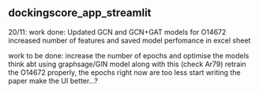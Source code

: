 ## dockingscore_app_streamlit
20/11:
  work done:
    Updated GCN and GCN+GAT models for O14672
    increased number of features and saved model perfomance in excel sheet 

  work to be done:
    increase the number of epochs and optimise the models
    think abt using graphsage/GIN model along with this (check Ar79)
    retrain the O14672 properly, the epochs right now are too less
    start writing the paper
    make the UI better...?
    
    
  
